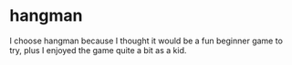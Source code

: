 # hangman

I choose hangman because I thought it would be a fun beginner game to try, plus I enjoyed the game quite a bit as a kid.